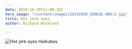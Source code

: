 ```yaml
---
date: 2019-10-30T21:08:26Z
hero_image: "/content/images/20191030_160636_HDR~2.jpg"
title: Hot jerk eyes
author: Richard Rockland

---
```

![Hot jerk eyes Haikubes](/content/images/20191030_160636_HDR\~2.jpg "Hot jerk eyes ")